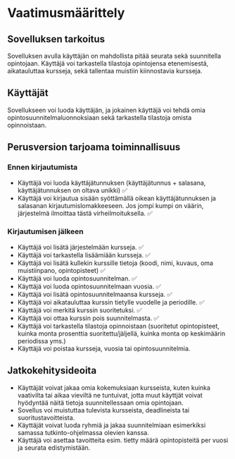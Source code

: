 # Vaatimusmäärittely

## Sovelluksen tarkoitus

Sovelluksen avulla käyttäjän on mahdollista pitää seurata sekä suunnitella opintojaan. Käyttäjä voi tarkastella tilastoja opintojensa etenemisestä, aikatauluttaa kursseja, sekä tallentaa muistiin kiinnostavia kursseja.

## Käyttäjät

Sovellukseen voi luoda käyttäjän, ja jokainen käyttäjä voi tehdä omia opintosuunnitelmaluonnoksiaan sekä tarkastella tilastoja omista opinnoistaan.

## Perusversion tarjoama toiminnallisuus

### Ennen kirjautumista

- Käyttäjä voi luoda käyttäjätunnuksen (käyttäjätunnus + salasana, käyttäjätunnuksen on oltava unikki) ✅
- Käyttäjä voi kirjautua sisään syöttämällä oikean käyttäjätunnuksen ja salasanan kirjautumislomakkeeseen. Jos jompi kumpi on väärin, järjestelmä ilmoittaa tästä virheilmoituksella. ✅

### Kirjautumisen jälkeen

- Käyttäjä voi lisätä järjestelmään kursseja. ✅
- Käyttäjä voi tarkastella lisäämiään kursseja. ✅
- Käyttäjä voi lisätä kullekin kurssille tietoja (koodi, nimi, kuvaus, oma muistiinpano, opintopisteet) ✅
- Käyttäjä voi luoda opintosuunnitelman. ✅
- Käyttäjä voi luoda opintosuunnitelmaan vuosia. ✅
- Käyttäjä voi lisätä opintosuunnitelmaansa kursseja. ✅
- Käyttäjä voi aikatauluttaa kurssin tietylle vuodelle ja periodille. ✅
- Käyttäjä voi merkitä kurssin suoritetuksi. ✅
- Käyttäjä voi ottaa kurssin pois suunnitelmasta. ✅
- Käyttäjä voi tarkastella tilastoja opinnoistaan (suoritetut opintopisteet, kuinka monta prosenttia suoritettu/jäljellä, kuinka monta op keskimäärin periodissa yms.)
- Käyttäjä voi poistaa kursseja, vuosia tai opintosuunnitelmia.

## Jatkokehitysideoita

- Käyttäjät voivat jakaa omia kokemuksiaan kursseista, kuten kuinka vaativilta tai aikaa vieviltä ne tuntuivat, jotta muut käyttjät voivat hyödyntää näitä tietoja suunnitellessaan omia opintojaan.
- Sovellus voi muistuttaa tulevista kursseista, deadlineista tai suoritustavoitteista.
- Käyttäjät voivat luoda ryhmiä ja jakaa suunnitelmiaan esimerkiksi samassa tutkinto-ohjelmassa olevien kanssa.
- Käyttäjä voi asettaa tavoitteita esim. tietty määrä opintopisteitä per vuosi ja seurata edistymistään.
